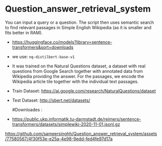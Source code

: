 # Question_answer_retrieval_system

You can input a query or a question. The script then uses semantic search to find relevant passages in Simple English Wikipedia (as it is smaller and fits better in RAM).
- https://huggingface.co/models?library=sentence-transformers&sort=downloads
- we use: `nq-distilbert-base-v1`

- It was trained on the Natural Questions dataset, a dataset with real questions from Google Search together with annotated data from Wikipedia providing the answer. For the passages, we encode the Wikipedia article tile together with the individual text passages.

- Train Dataset: https://ai.google.com/research/NaturalQuestions/dataset
- Test Dataset: http://sbert.net/datasets/

  #Downloades :
- https://public.ukp.informatik.tu-darmstadt.de/reimers/sentence-transformers/datasets/simplewiki-2020-11-01.jsonl.gz

https://github.com/sameersinghh/Question_answer_retrieval_system/assets/77580567/4f30f53e-e25a-4e98-9edd-fed4fe97d17a

